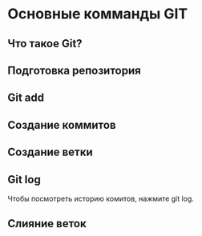 # Основные комманды GIT

## Что такое Git?

## Подготовка репозитория

## Git add

## Создание коммитов

## Создание ветки

## Git log
Чтобы посмотреть историю комитов, нажмите git log.

## Слияние веток
